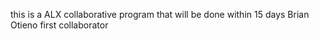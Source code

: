 this is a ALX collaborative program that will be done within 15 days
Brian Otieno first collaborator

